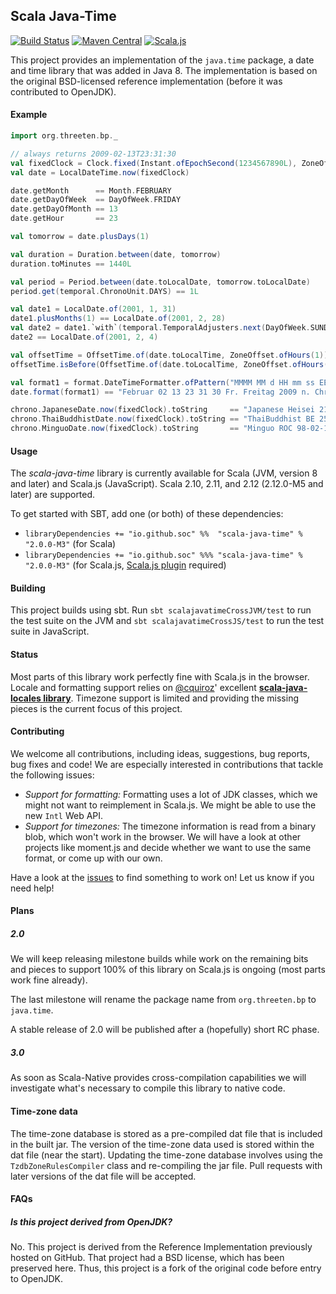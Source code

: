 
## Scala Java-Time

[![Build Status](https://travis-ci.org/soc/scala-java-time.svg?branch=master)](https://travis-ci.org/soc/scala-java-time)
[![Maven Central](https://img.shields.io/maven-central/v/io.github.soc/scala-java-time_2.11.svg)](https://maven-badges.herokuapp.com/maven-central/io.github.soc/scala-java-time_2.11)
[![Scala.js](http://scala-js.org/assets/badges/scalajs-0.6.8.svg)](http://scala-js.org)

This project provides an implementation of the `java.time` package, a date and time library that was added in Java 8.
The implementation is based on the original BSD-licensed reference implementation (before it was contributed to OpenJDK).

#### Example

```scala
import org.threeten.bp._

// always returns 2009-02-13T23:31:30
val fixedClock = Clock.fixed(Instant.ofEpochSecond(1234567890L), ZoneOffset.ofHours(0))
val date = LocalDateTime.now(fixedClock)

date.getMonth      == Month.FEBRUARY
date.getDayOfWeek  == DayOfWeek.FRIDAY
date.getDayOfMonth == 13
date.getHour       == 23

val tomorrow = date.plusDays(1)

val duration = Duration.between(date, tomorrow)
duration.toMinutes == 1440L

val period = Period.between(date.toLocalDate, tomorrow.toLocalDate)
period.get(temporal.ChronoUnit.DAYS) == 1L

val date1 = LocalDate.of(2001, 1, 31)
date1.plusMonths(1) == LocalDate.of(2001, 2, 28)
val date2 = date1.`with`(temporal.TemporalAdjusters.next(DayOfWeek.SUNDAY))
date2 == LocalDate.of(2001, 2, 4)

val offsetTime = OffsetTime.of(date.toLocalTime, ZoneOffset.ofHours(1))
offsetTime.isBefore(OffsetTime.of(date.toLocalTime, ZoneOffset.ofHours(0))) == true

val format1 = format.DateTimeFormatter.ofPattern("MMMM MM d HH mm ss EE EEEE yyyy G", java.util.Locale.GERMAN)
date.format(format1) == "Februar 02 13 23 31 30 Fr. Freitag 2009 n. Chr."

chrono.JapaneseDate.now(fixedClock).toString     == "Japanese Heisei 21-02-13"
chrono.ThaiBuddhistDate.now(fixedClock).toString == "ThaiBuddhist BE 2552-02-13"
chrono.MinguoDate.now(fixedClock).toString       == "Minguo ROC 98-02-13"
```

#### Usage

The *scala-java-time* library is currently available for Scala (JVM, version 8 and later) and Scala.js (JavaScript).
Scala 2.10, 2.11, and 2.12 (2.12.0-M5 and later) are supported.

To get started with SBT, add one (or both) of these dependencies:

- `libraryDependencies += "io.github.soc" %%  "scala-java-time" % "2.0.0-M3"` (for Scala)
- `libraryDependencies += "io.github.soc" %%% "scala-java-time" % "2.0.0-M3"` (for Scala.js, [Scala.js plugin](http://www.scala-js.org/tutorial/basic/#sbt-setup) required)

#### Building
This project builds using sbt.
Run `sbt scalajavatimeCrossJVM/test` to run the test suite on the JVM and
`sbt scalajavatimeCrossJS/test` to run the test suite in JavaScript.

#### Status

Most parts of this library work perfectly fine with Scala.js in the browser.
Locale and formatting support relies on [@cquiroz](https://github.com/cquiroz)' excellent **[scala-java-locales library](https://github.com/cquiroz/scala-java-locales)**.
Timezone support is limited and providing the missing pieces is the current focus of this project.


#### Contributing

We welcome all contributions, including ideas, suggestions, bug reports, bug fixes and code!
We are especially interested in contributions that tackle the following issues:

 - *Support for formatting:* Formatting uses a lot of JDK classes, which we might not want to reimplement in Scala.js.
   We might be able to use the new `Intl` Web API.
 - *Support for timezones:* The timezone information is read from a binary blob, which won't work in the browser.
   We will have a look at other projects like moment.js and decide whether we want to use the same format, or come up with our own.

Have a look at the [issues](https://github.com/soc/scala-java-time/issues) to find something to work on! Let us know if you need help!

#### Plans

##### 2.0

We will keep releasing milestone builds while work on the remaining bits and pieces to support 100% of this library on Scala.js is ongoing (most parts work fine already).

The last milestone will rename the package name from `org.threeten.bp` to `java.time`.

A stable release of 2.0 will be published after a (hopefully) short RC phase.

##### 3.0

As soon as Scala-Native provides cross-compilation capabilities we will investigate what's necessary to compile this library to native code.

#### Time-zone data
The time-zone database is stored as a pre-compiled dat file that is included in the built jar.
The version of the time-zone data used is stored within the dat file (near the start).
Updating the time-zone database involves using the `TzdbZoneRulesCompiler` class
and re-compiling the jar file.
Pull requests with later versions of the dat file will be accepted.

#### FAQs

##### Is this project derived from OpenJDK?

No. This project is derived from the Reference Implementation previously hosted on GitHub.
That project had a BSD license, which has been preserved here.
Thus, this project is a fork of the original code before entry to OpenJDK.
